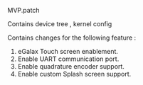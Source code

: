MVP.patch

Contains device tree , kernel config

Contains changes for the following feature :
1. eGalax Touch screen enablement.
2. Enable UART communication port.
3. Enable quadrature encoder support.
4. Enable custom Splash screen support. 

